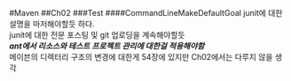 #Maven
##Ch02
###Test
####CommandLineMakeDefaultGoal
junit에 대한 설명을 마저해야할듯 하다.  
junit에 대한 전문 포스팅 및 git 업로딩을 계속해야할듯  
***ant에서 리소스와 테스트 프로젝트 관리에 대한걸 적용해야함***   
메이븐의 디렉터리 구조의 변경에 대한게 54장에 있지만 Ch02에서는 다루지 않을 생각  
